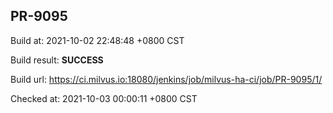 <h2><a name="pr-9095" class="anchor" href="#pr-9095" rel="nofollow" aria-hidden="true"><span class="octicon octicon-link"></span></a>PR-9095</h2>

<p>Build at: 2021-10-02 22:48:48 +0800 CST</p>

<p>Build result: <strong>SUCCESS</strong></p>

<p>Build url: <a href="https://ci.milvus.io:18080/jenkins/job/milvus-ha-ci/job/PR-9095/1/" rel="nofollow">https://ci.milvus.io:18080/jenkins/job/milvus-ha-ci/job/PR-9095/1/</a></p>

<p>Checked at: 2021-10-03 00:00:11 +0800 CST</p>
